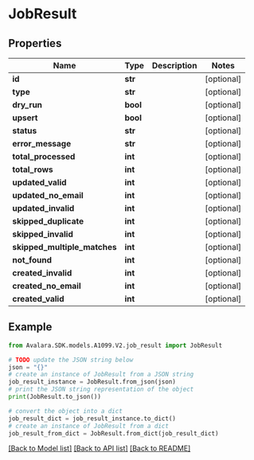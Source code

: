 # JobResult


## Properties

Name | Type | Description | Notes
------------ | ------------- | ------------- | -------------
**id** | **str** |  | [optional] 
**type** | **str** |  | [optional] 
**dry_run** | **bool** |  | [optional] 
**upsert** | **bool** |  | [optional] 
**status** | **str** |  | [optional] 
**error_message** | **str** |  | [optional] 
**total_processed** | **int** |  | [optional] 
**total_rows** | **int** |  | [optional] 
**updated_valid** | **int** |  | [optional] 
**updated_no_email** | **int** |  | [optional] 
**updated_invalid** | **int** |  | [optional] 
**skipped_duplicate** | **int** |  | [optional] 
**skipped_invalid** | **int** |  | [optional] 
**skipped_multiple_matches** | **int** |  | [optional] 
**not_found** | **int** |  | [optional] 
**created_invalid** | **int** |  | [optional] 
**created_no_email** | **int** |  | [optional] 
**created_valid** | **int** |  | [optional] 

## Example

```python
from Avalara.SDK.models.A1099.V2.job_result import JobResult

# TODO update the JSON string below
json = "{}"
# create an instance of JobResult from a JSON string
job_result_instance = JobResult.from_json(json)
# print the JSON string representation of the object
print(JobResult.to_json())

# convert the object into a dict
job_result_dict = job_result_instance.to_dict()
# create an instance of JobResult from a dict
job_result_from_dict = JobResult.from_dict(job_result_dict)
```
[[Back to Model list]](../README.md#documentation-for-models) [[Back to API list]](../README.md#documentation-for-api-endpoints) [[Back to README]](../README.md)


